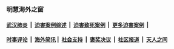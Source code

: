
### 明慧海外之窗

####  [武汉肺炎](indexes/365.md?t=03141200) &nbsp;|&nbsp;  [迫害案例综述](indexes/328.md?t=03141200) &nbsp;|&nbsp; [迫害致死案例](indexes/277.md?t=03141200)  &nbsp;|&nbsp; [更多迫害案例](indexes/81.md?t=03141200)  &nbsp;|&nbsp; 
####  [时事评论](indexes/19.md?t=03141200) &nbsp;|&nbsp; [海外简讯](indexes/245.md?t=03141200)&nbsp;|&nbsp;  [社会支持](indexes/140.md?t=03141200) &nbsp;|&nbsp; [褒奖决议](indexes/282.md?t=03141200) &nbsp;|&nbsp; [社区报道](indexes/91.md?t=03141200)  &nbsp;|&nbsp; [天人之间](indexes/78.md?t=03141200) 

